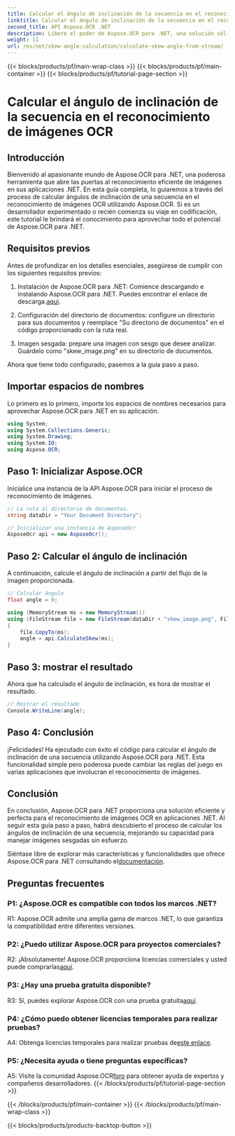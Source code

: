 ```yaml
---
title: Calcular el ángulo de inclinación de la secuencia en el reconocimiento de imágenes OCR
linktitle: Calcular el ángulo de inclinación de la secuencia en el reconocimiento de imágenes OCR
second_title: API Aspose.OCR .NET
description: Libere el poder de Aspose.OCR para .NET, una solución sólida para el reconocimiento de imágenes. Aprenda a calcular los ángulos de inclinación sin esfuerzo.
weight: 11
url: /es/net/skew-angle-calculation/calculate-skew-angle-from-stream/
---
```


{{< blocks/products/pf/main-wrap-class >}}
{{< blocks/products/pf/main-container >}}
{{< blocks/products/pf/tutorial-page-section >}}

# Calcular el ángulo de inclinación de la secuencia en el reconocimiento de imágenes OCR

## Introducción

Bienvenido al apasionante mundo de Aspose.OCR para .NET, una poderosa herramienta que abre las puertas al reconocimiento eficiente de imágenes en sus aplicaciones .NET. En esta guía completa, lo guiaremos a través del proceso de calcular ángulos de inclinación de una secuencia en el reconocimiento de imágenes OCR utilizando Aspose.OCR. Si es un desarrollador experimentado o recién comienza su viaje en codificación, este tutorial le brindará el conocimiento para aprovechar todo el potencial de Aspose.OCR para .NET.

## Requisitos previos

Antes de profundizar en los detalles esenciales, asegúrese de cumplir con los siguientes requisitos previos:

1.  Instalación de Aspose.OCR para .NET: Comience descargando e instalando Aspose.OCR para .NET. Puedes encontrar el enlace de descarga.[aquí](https://releases.aspose.com/ocr/net/).

2. Configuración del directorio de documentos: configure un directorio para sus documentos y reemplace "Su directorio de documentos" en el código proporcionado con la ruta real.

3. Imagen sesgada: prepare una imagen con sesgo que desee analizar. Guárdelo como "skew_image.png" en su directorio de documentos.

Ahora que tiene todo configurado, pasemos a la guía paso a paso.

## Importar espacios de nombres

Lo primero es lo primero, importe los espacios de nombres necesarios para aprovechar Aspose.OCR para .NET en su aplicación.

```csharp
using System;
using System.Collections.Generic;
using System.Drawing;
using System.IO;
using Aspose.OCR;
```

## Paso 1: Inicializar Aspose.OCR

Inicialice una instancia de la API Aspose.OCR para iniciar el proceso de reconocimiento de imágenes.

```csharp
// La ruta al directorio de documentos.
string dataDir = "Your Document Directory";

// Inicializar una instancia de AsposeOcr
AsposeOcr api = new AsposeOcr();
```

## Paso 2: Calcular el ángulo de inclinación

A continuación, calcule el ángulo de inclinación a partir del flujo de la imagen proporcionada.

```csharp
// Calcular ángulo
float angle = 0;

using (MemoryStream ms = new MemoryStream())
using (FileStream file = new FileStream(dataDir + "skew_image.png", FileMode.Open, FileAccess.Read))
{
    file.CopyTo(ms);
    angle = api.CalculateSkew(ms);
}
```

## Paso 3: mostrar el resultado

Ahora que ha calculado el ángulo de inclinación, es hora de mostrar el resultado.

```csharp
// Mostrar el resultado
Console.WriteLine(angle);
```

## Paso 4: Conclusión

¡Felicidades! Ha ejecutado con éxito el código para calcular el ángulo de inclinación de una secuencia utilizando Aspose.OCR para .NET. Esta funcionalidad simple pero poderosa puede cambiar las reglas del juego en varias aplicaciones que involucran el reconocimiento de imágenes.

## Conclusión

En conclusión, Aspose.OCR para .NET proporciona una solución eficiente y perfecta para el reconocimiento de imágenes OCR en aplicaciones .NET. Al seguir esta guía paso a paso, habrá descubierto el proceso de calcular los ángulos de inclinación de una secuencia, mejorando su capacidad para manejar imágenes sesgadas sin esfuerzo.

 Siéntase libre de explorar más características y funcionalidades que ofrece Aspose.OCR para .NET consultando el[documentación](https://reference.aspose.com/ocr/net/).

## Preguntas frecuentes

### P1: ¿Aspose.OCR es compatible con todos los marcos .NET?

R1: Aspose.OCR admite una amplia gama de marcos .NET, lo que garantiza la compatibilidad entre diferentes versiones.

### P2: ¿Puedo utilizar Aspose.OCR para proyectos comerciales?

 R2: ¡Absolutamente! Aspose.OCR proporciona licencias comerciales y usted puede comprarlas[aquí](https://purchase.aspose.com/buy).

### P3: ¿Hay una prueba gratuita disponible?

 R3: Sí, puedes explorar Aspose.OCR con una prueba gratuita[aquí](https://releases.aspose.com/).

### P4: ¿Cómo puedo obtener licencias temporales para realizar pruebas?

 A4: Obtenga licencias temporales para realizar pruebas de[este enlace](https://purchase.aspose.com/temporary-license/).

### P5: ¿Necesita ayuda o tiene preguntas específicas?

 A5: Visite la comunidad Aspose.OCR[foro](https://forum.aspose.com/c/ocr/16) para obtener ayuda de expertos y compañeros desarrolladores.
{{< /blocks/products/pf/tutorial-page-section >}}

{{< /blocks/products/pf/main-container >}}
{{< /blocks/products/pf/main-wrap-class >}}

{{< blocks/products/products-backtop-button >}}

